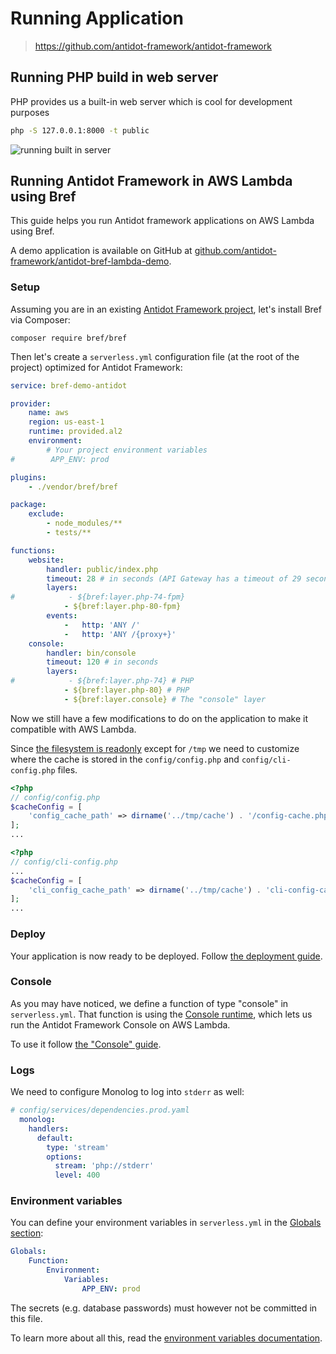 # Running Application 

> https://github.com/antidot-framework/antidot-framework

## Running PHP build in web server

PHP provides us a built-in web server which is cool for development purposes

````bash
php -S 127.0.0.1:8000 -t public
````
![running built in server](/../images/php-built-in-server.jpg)

## Running Antidot Framework in AWS Lambda using Bref

This guide helps you run Antidot framework applications on AWS Lambda using Bref.

A demo application is available on GitHub at
[github.com/antidot-framework/antidot-bref-lambda-demo](https://github.com/antidot-framework/antidot-bref-lambda-demo).

### Setup

Assuming you are in an existing [Antidot Framework project](https://github.com/antidot-framework/antidot-starter), let's
install Bref via Composer:

```
composer require bref/bref
```

Then let's create a `serverless.yml` configuration file (at the root of the project) optimized for Antidot Framework:

```yaml
service: bref-demo-antidot

provider:
    name: aws
    region: us-east-1
    runtime: provided.al2
    environment:
        # Your project environment variables
#        APP_ENV: prod

plugins:
    - ./vendor/bref/bref

package:
    exclude:
        - node_modules/**
        - tests/**

functions:
    website:
        handler: public/index.php
        timeout: 28 # in seconds (API Gateway has a timeout of 29 seconds)
        layers:
#            - ${bref:layer.php-74-fpm}
            - ${bref:layer.php-80-fpm}
        events:
            -   http: 'ANY /'
            -   http: 'ANY /{proxy+}'
    console:
        handler: bin/console
        timeout: 120 # in seconds
        layers:
#            - ${bref:layer.php-74} # PHP
            - ${bref:layer.php-80} # PHP
            - ${bref:layer.console} # The "console" layer
```

Now we still have a few modifications to do on the application to make it compatible with AWS Lambda.

Since [the filesystem is readonly](https://bref.sh/docs/environment/storage.html) except for `/tmp` we need to customize where the cache
is stored in the `config/config.php` and `config/cli-config.php` files.

```php
<?php
// config/config.php
$cacheConfig = [
    'config_cache_path' => dirname('../tmp/cache') . '/config-cache.php',
];
...
```

```php
<?php
// config/cli-config.php
...
$cacheConfig = [
    'cli_config_cache_path' => dirname('../tmp/cache') . 'cli-config-cache.php',
];
...
```

### Deploy

Your application is now ready to be deployed. Follow [the deployment guide](https://bref.sh/docs/deploy.html).

### Console

As you may have noticed, we define a function of type "console" in `serverless.yml`. That function is using the [Console runtime](https://bref.sh/docs/runtimes/console.html), which lets us run the Antidot Framework Console on AWS Lambda.

To use it follow [the "Console" guide](https://bref.sh/docs/runtimes/console.html).

### Logs

We need to configure Monolog to log into `stderr` as well:

```yaml
# config/services/dependencies.prod.yaml
  monolog:
    handlers:
      default:
        type: 'stream'
        options:
          stream: 'php://stderr'
          level: 400
```

### Environment variables

You can define your environment variables in `serverless.yml` in the [Globals section](https://github.com/awslabs/serverless-application-model/blob/master/docs/globals.rst):

```yaml
Globals:
    Function:
        Environment:
            Variables:
                APP_ENV: prod
```

The secrets (e.g. database passwords) must however not be committed in this file.

To learn more about all this, read the [environment variables documentation](https://bref.sh/docs/environment/variables.html).
